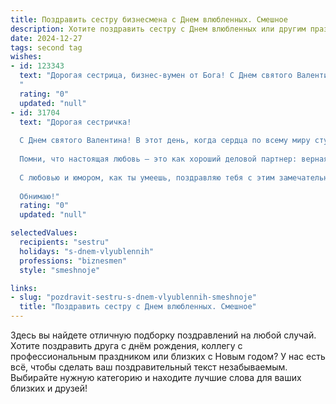 ```yaml
---
title: Поздравить сестру бизнесмена с Днем влюбленных. Смешное
description: Хотите поздравить сестру с Днем влюбленных или другим праздником? Наш ИИ создаст незабываемое поздравление, а вы обязательно выделитесь среди других.  
date: 2024-12-27
tags: second tag
wishes:
- id: 123343
  text: "Дорогая сестрица, бизнес-вумен от Бога! С Днем святого Валентина! Надеюсь, твой финансовый успех сегодня переплюнет успехи в любви (шутка, конечно, хотя… кто знает, может, и миллиардер в тебя влюбится!).  Желаю тебе океана бриллиантов и… хотя бы одного настоящего романтического приключения!  Пусть этот день будет полон сладких моментов, а не только сладких сделок!
  "
  rating: "0"
  updated: "null"
- id: 31704
  text: "Дорогая сестричка!
  
  С Днем святого Валентина! В этот день, когда сердца по всему миру стучат в унисон, хочу пожелать тебе любви, которая будет такой же мощной, как твой бизнес-план! Пусть твоё сердце будет переполнено страстью, а счет в банке растёт так же быстро, как число поклонников!
  
  Помни, что настоящая любовь — это как хороший деловой партнер: верная, поддерживающая и всегда готовая помочь в трудную минуту. Так что дай своим объектам любви понять: ты не только лучший бизнесмен в городе, но и самый влюбленный!
  
  С любовью и юмором, как ты умеешь, поздравляю тебя с этим замечательным праздником! Пусть твои дела идут в гору, а романтика — по всем фронтам!
  
  Обнимаю!"
  rating: "0"
  updated: "null"

selectedValues:
  recipients: "sestru"
  holidays: "s-dnem-vlyublennih"
  professions: "biznesmen"
  style: "smeshnoje"

links:
- slug: "pozdravit-sestru-s-dnem-vlyublennih-smeshnoje"
  title: "Поздравить сестру с Днем влюбленных. Смешное"
---
```


Здесь вы найдете отличную подборку поздравлений на любой случай.
Хотите поздравить друга с днём рождения, коллегу с профессиональным праздником или близких с Новым годом? У нас есть всё, чтобы сделать ваш поздравительный текст незабываемым. Выбирайте нужную категорию и находите лучшие слова для ваших близких и друзей!
